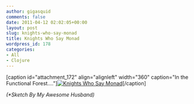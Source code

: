 ```yaml
---
author: gigasquid
comments: false
date: 2011-04-12 02:02:05+00:00
layout: post
slug: knights-who-say-monad
title: Knights Who Say Monad
wordpress_id: 178
categories:
- All
- Clojure
---
```


[caption id="attachment_172" align="alignleft" width="360" caption="In the Functional Forest...."][![Knights Who Say Monad](http://gigasquidsoftware.com/wordpress/wp-content/uploads/2011/04/KnightsWhoSayMonad.jpg)](http://gigasquidsoftware.com/wordpress/wp-content/uploads/2011/04/KnightsWhoSayMonad.jpg)[/caption]

_(*Sketch By My Awesome Husband)_
